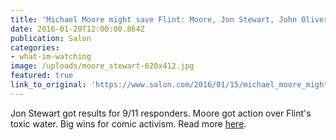 ```yaml
---
title: 'Michael Moore might save Flint: Moore, Jon Stewart, John Oliver keep proving satirists get more done than politicians'
date: 2016-01-20T12:00:00.864Z
publication: Salon
categories: 
- what-im-watching
image: /uploads/moore_stewart-620x412.jpg
featured: true
link_to_original: 'https://www.salon.com/2016/01/15/michael_moore_might_save_flint_moore_jon_stewart_john_oliver_keep_proving_satirists_get_more_done_than_politicians/'
---
```

Jon Stewart got results for 9/11 responders. Moore got action over Flint's toxic water. Big wins for comic activism. Read more [here](https://www.salon.com/2016/01/15/michael_moore_might_save_flint_moore_jon_stewart_john_oliver_keep_proving_satirists_get_more_done_than_politicians/).